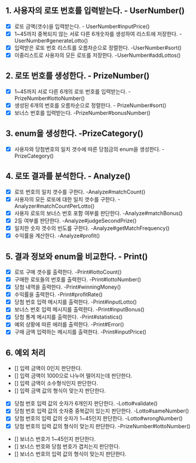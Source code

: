 ## 1. 사용자의 로또 번호를 입력받는다.  - UserNumber()
- [x] 로또 금액(갯수)을 입력받는다.  - UserNumber#inputPrice()
- [x] 1~45까지 중복되지 않는 서로 다른 6개숫자를 생성하여 리스트에 저장한다.  - UserNumber#generateLotto()
- [x] 입력받은 로또 번호 리스트를 오름차순으로 정렬한다.  -UserNumber#sort()
- [x] 이중리스트로 사용자의 모든 로또를 저장한다.  -UserNumber#addLottos()

## 2. 로또 번호를 생성한다.  - PrizeNumber()
- [x] 1~45까지 서로 다른 6개의 로또 번호를 입력받는다.  -PrizeNumber#lottoNumber()
- [x] 생성된 6개의 번호를 오름차순으로 정렬한다.  - PrizeNumber#sort()
- [x] 보너스 번호를 입력받는다.  -PrizeNumber#bonusNumber()

## 3. enum을 생성한다.  -PrizeCategory()
- [x] 사용자와 당첨번호의 일치 갯수에 따른 당첨금의 enum을 생성한다.  -PrizeCategory()

## 4. 로또 결과를 분석한다.  - Analyze()
- [x] 로또 번호의 일치 갯수를 구한다.  -Analyze#matchCount()
- [x] 사용자의 모든 로또에 대한 일치 갯수를 구한다.  -Analyzer#matchCountPerLotto()
- [x] 사용자 로또의 보너스 번호 포함 여부를 판단한다.   -Analyze#matchBonus()
- [x] 2등 여부를 판단한다.  -Analyze#judgeSecondPrize()
- [x] 일치한 숫자 갯수의 빈도를 구한다.  -Analyze#getMatchFrequency()
- [x] 수익률을 계산한다.  -Analyze#profit()

## 5. 결과 정보와 enum을 비교한다.  - Print()
- [x] 로또 구매 갯수를 출력한다.  -Print#lottoCount()
- [x] 구매한 로또들의 번호를 출력한다.  -Print#lottoNumber()
- [x] 당첨 내역을 출력한다.  -Print#winningMoney()
- [x] 수익률을 출력한다.  -Print#profitRate()
- [x] 당첨 번호 입력 메시지를 출력한다.  -Print#inputLotto()
- [x] 보너스 번호 입력 메시지를 출력한다.  -Print#inputBonus()
- [x] 당첨 통계 메시지를 출력한다.  -Print#statistics()
- [x] 예외 상황에 따른 에러를 출력한다.  -Print#Error()
- [x] 구매 금액 입력하는 메시지를 출력한다.  -Print#inputPrice()

## 6. 예외 처리
- [] 입력 금액이 0인지 판단한다.
- [] 입력 금액이 1000으로 나누어 떨어지는데 판단한다.
- [] 입력 금액이 소수형식인지 판단한다.
- [] 입력 금액 값의 형식이 맞는지 판단한다.
- [x] 당첨 번호 입력 값의 숫자가 6개인지 판단한다.  -Lotto#validate()
- [x] 당첨 번호 입력 값의 숫자중 중복값이 있는지 판단한다.  -Lotto#sameNumber()
- [x] 당첨 번호의 입력 값의 숫자가 1~45인지 판단한다.  -Lotto#wrongNumber()
- [x] 당첨 번호의 입력 값의 형식이 맞는지 판단한다.  -PrizeNumber#lottoNumber()
- [] 보너스 번호가 1~45인지 판단한다.
- [] 보너스 번호와 당첨 번호가 겹치는지 판단한다.
- [] 보너스 번호의 입력 값의 형식이 맞는지 판단한다.